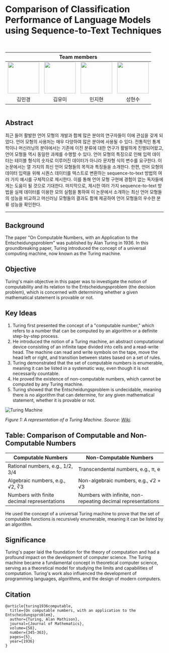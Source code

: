 # Comparison of Classification Performance of Language Models using Sequence-to-Text Techniques

<br>   
<div align='center'>
<table>
    <thead>
        <tr>
            <th colspan="4"> Team members </th>
        </tr>
    </thead>
    <tbody>
        <tr>
          <tr>
            <td align='center'><a href="https://github.com/mixk0n9"><img src="https://github.com/mixk0n9.png" width="100" height="100"></td>
            <td align='center'><a href="https://github.com/ymk713"><img src="https://github.com/ymk713.png" width="100" height="100"></td>
            <td align='center'><a href="https://github.com/Bluemming"><img src="https://github.com/Bluemming.png" width="100" height="100"></td>
            <td align='center'><a href="https://github.com/iwantpubao"><img src="https://github.com/iwantpubao.png" width="100" height="100"></td>
          <tr>
            <td align='center'>김민경</td>
            <td align='center'>김유미</td>
            <td align='center'>민지현</td>
            <td align='center'>성현수</td>
          </tr>
        </tr>
    </tbody>
</table>

</div>


<!-- Using HTML to center the abstract -->
<div class="columns is-centered has-text-centered">
    <div class="column is-four-fifths">
        <h2>Abstract</h2>
        <div class="content has-text-justified">
 최근 들어 활발한 언어 모형의 개발과 함께 많은 분야의 연구자들이 이에 관심을 갖게 되었다. 
언어 모형의 사용처는 매우 다양하여 많은 분야에 사용될 수 있다. 전통적인 통계학이나 머신러닝의 
분야에서는 기존에 이진 분류에 대한 연구가 활발하게 진행되어왔고, 언어 모형들 역시 동일한 과제를 수행할 
수 있다. 언어 모형의 특징으로 인해 입력 데이터는 테이블 형식의 숫자로 이루어진 데이터가 아니라 
문자형 식의 변수를 요구한다. 이 논문에서는 열 가지의 최신 언어 모형들의 목적과 특징들을 소개한다. 
한편, 언어 모형의 데이터 입력을 위해 시퀀스 데이터를 텍스트로 변환하는 sequence-to-text 방법의 
여러 가지 예시를 구체적으로 제시한다. 이를 통해 언어 모형 구현에 경험이 없는 독자들에게는 도움이 
될 것으로 기대한다. 마지막으로, 제시한 여러 가지 sequence-to-text 방법을 실제 데이터를 이용한 모의 
실험을 통하여 이 논문에서 소개하는 최신 언어 모형들의 성능을 비교하고 머신러닝 모형들의 결과도 
함께 제공하여 언어 모형들의 우수한 분류 성능을 확인한다.
        </div>
    </div>
</div>

---

## Background
The paper "On Computable Numbers, with an Application to the Entscheidungsproblem" was published by Alan Turing in 1936. In this groundbreaking paper, Turing introduced the concept of a universal computing machine, now known as the Turing machine.

## Objective
Turing's main objective in this paper was to investigate the notion of computability and its relation to the Entscheidungsproblem (the decision problem), which is concerned with determining whether a given mathematical statement is provable or not.


## Key Ideas
1. Turing first presented the concept of a "computable number," which refers to a number that can be computed by an algorithm or a definite step-by-step process.
2. He introduced the notion of a Turing machine, an abstract computational device consisting of an infinite tape divided into cells and a read-write head. The machine can read and write symbols on the tape, move the head left or right, and transition between states based on a set of rules.
3. Turing demonstrated that the set of computable numbers is enumerable, meaning it can be listed in a systematic way, even though it is not necessarily countable.
4. He proved the existence of non-computable numbers, which cannot be computed by any Turing machine.
5. Turing showed that the Entscheidungsproblem is undecidable, meaning there is no algorithm that can determine, for any given mathematical statement, whether it is provable or not.

![Turing Machine](/static/image/Turing_machine.png)

*Figure 1: A representation of a Turing Machine. Source: [Wiki](https://en.wikipedia.org/wiki/Turing_machine).*

## Table: Comparison of Computable and Non-Computable Numbers

| Computable Numbers | Non-Computable Numbers |
|-------------------|-----------------------|
| Rational numbers, e.g., 1/2, 3/4 | Transcendental numbers, e.g., π, e |
| Algebraic numbers, e.g., √2, ∛3 | Non-algebraic numbers, e.g., √2 + √3 |
| Numbers with finite decimal representations | Numbers with infinite, non-repeating decimal representations |

He used the concept of a universal Turing machine to prove that the set of computable functions is recursively enumerable, meaning it can be listed by an algorithm.

## Significance
Turing's paper laid the foundation for the theory of computation and had a profound impact on the development of computer science. The Turing machine became a fundamental concept in theoretical computer science, serving as a theoretical model for studying the limits and capabilities of computation. Turing's work also influenced the development of programming languages, algorithms, and the design of modern computers.

## Citation
```
@article{turing1936computable,
  title={On computable numbers, with an application to the Entscheidungsproblem},
  author={Turing, Alan Mathison},
  journal={Journal of Mathematics},
  volume={58},
  number={345-363},
  pages={5},
  year={1936}
}
```

